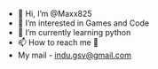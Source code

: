 - 👋 Hi, I’m @Maxx825
- 👀 I’m interested in Games and Code
- 🌱 I’m currently learning python
- 📫 How to reach me 📧
- My mail - indu.gsv@gmail.com

<!---
Maxx825/Maxx825 is a ✨ special ✨ repository because its `README.md` (this file) appears on your GitHub profile.
You can click the Preview link to take a look at your changes.
--->
